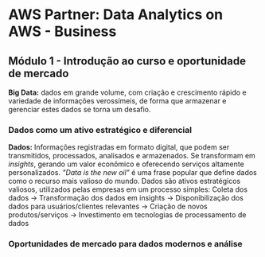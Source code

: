 # AWS Partner: Data Analytics on AWS - Business

## Módulo 1 - Introdução ao curso e oportunidade de mercado

**Big Data:** dados em grande volume, com criação e crescimento rápido e variedade de informações verossímeis, de forma que armazenar e gerenciar estes dados se torna um desafio.

### Dados como um ativo estratégico e diferencial

**Dados:** Informações registradas em formato digital, que podem ser transmitidos, processados, analisados e armazenados.
Se transformam em *insights*, gerando um valor econômico e oferecendo serviços altamente personalizados.
*"Data is the new oil"* é uma frase popular que define dados como o recurso mais valioso do mundo.
Dados são ativos estratégicos valiosos, utilizados pelas empresas em um processo simples:
Coleta dos dados -> Transformação dos dados em insights -> Disponibilização dos dados para usuários/clientes relevantes -> Criação de novos produtos/serviços -> Investimento em tecnologias de processamento de dados

### Oportunidades de mercado para dados modernos e análise
